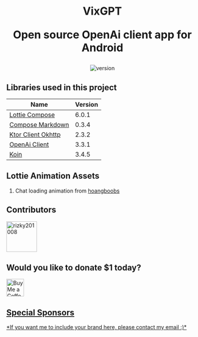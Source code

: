 <div>
<h1 align="center" style="width: 100%;">VixGPT<br/><span><p>Open source OpenAi client app for Android</p></span></h1>
</div>

<p align="center">  <img src="https://badgen.net/static/VixGPT/1.1.1/cyan" alt="version"> </p>
<h2>Libraries used in this project</h2>

| Name | Version |
|--|--|
|[Lottie Compose](https://github.com/airbnb/lottie)  |6.0.1  |
|[Compose Markdown](https://github.com/jeziellago/compose-markdown)|0.3.4|
|[Ktor Client Okhttp](https://api.ktor.io/ktor-client/ktor-client-okhttp/io.ktor.client.engine.okhttp/-ok-http/index.html)|2.3.2|
|[OpenAi Client](https://github.com/Aallam/openai-kotlin)|3.3.1|
|[Koin](https://github.com/InsertKoinIO/koin)|3.4.5|

<h2>Lottie Animation Assets</h2>

 1. Chat loading animation from [hoangboobs](https://lottiefiles.com/hoangboobs)

<h2>Contributors</h2>
<a href="https://github.com/rizky201008"><img src="https://avatars.githubusercontent.com/u/86102020?s=48&v=4" title="rizky201008" width="80" height="80"></a>
<h2>Would you like to donate $1 today?</h2>
<a href='https://ko-fi.com/denrizky' target='_blank'><img height='35' style='border:0px;height:46px;' src='https://az743702.vo.msecnd.net/cdn/kofi3.png?v=0' border='0' alt='Buy Me a Coffee at ko-fi.com' />


<h2>Special Sponsors</h2>
*If you want me to include your brand here, please contact my email :)*
